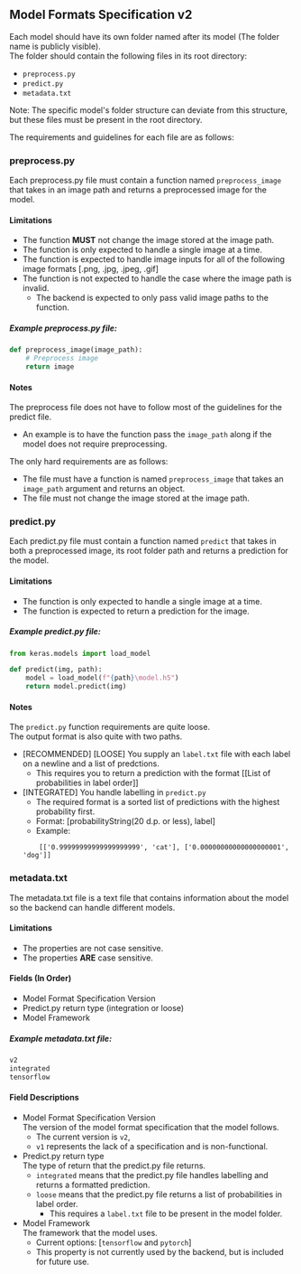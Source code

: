## Model Formats Specification v2
Each model should have its own folder named after its model (The folder name is publicly visible).  
The folder should contain the following files in its root directory:

- `preprocess.py`
- `predict.py`
- `metadata.txt`

Note: The specific model's folder structure can deviate from this structure, but these files must be present in the root directory.

The requirements and guidelines for each file are as follows:

### preprocess.py
Each preprocess.py file must contain a function named `preprocess_image` that takes in an image path and returns a preprocessed image for the model.

#### Limitations
- The function **MUST** not change the image stored at the image path.
- The function is only expected to handle a single image at a time.  
- The function is expected to handle image inputs for all of the following image formats [.png, .jpg, .jpeg, .gif]
- The function is not expected to handle the case where the image path is invalid. 
    - The backend is expected to only pass valid image paths to the function.


##### Example preprocess.py file:
```python
def preprocess_image(image_path):
    # Preprocess image
    return image
```

#### Notes
The preprocess file does not have to follow most of the guidelines for the predict file.
- An example is to have the function pass the `image_path` along if the model does not require preprocessing.  

The only hard requirements are as follows:
- The file must have a function is named `preprocess_image` that takes an `image_path` argument and returns an object.
- The file must not change the image stored at the image path.

### predict.py
Each predict.py file must contain a function named `predict` that takes in both a preprocessed image, its root folder path and returns a prediction for the model.

#### Limitations
- The function is only expected to handle a single image at a time.
- The function is expected to return a prediction for the image.

##### Example predict.py file:
```python
from keras.models import load_model

def predict(img, path):
    model = load_model(f"{path}\model.h5")
    return model.predict(img)
```

#### Notes
The `predict.py` function requirements are quite loose.  
The output format is also quite with two paths.
- [RECOMMENDED] [LOOSE] You supply an `label.txt` file with each label on a newline and a list of predctions.
    - This requires you to return a prediction with the format
    [[List of probabilities in label order]]
- [INTEGRATED] You handle labelling in `predict.py` 
    - The required format is a sorted list of predictions with the highest probability first.
    - Format: [probabilityString(20 d.p. or less), label]
    - Example: 
    ```
        [['0.99999999999999999999', 'cat'], ['0.00000000000000000001', 'dog']]
    ```

### metadata.txt
The metadata.txt file is a text file that contains information about the model so the backend can handle different models.

#### Limitations
- The properties are not case sensitive.
- The properties **ARE** case sensitive.

#### Fields (In Order)
- Model Format Specification Version
- Predict.py return type (integration or loose)
- Model Framework

##### Example metadata.txt file:
```txt
v2
integrated
tensorflow
```

#### Field Descriptions
- Model Format Specification Version\
The version of the model format specification that the model follows.
    - The current version is `v2`,
    - `v1` represents the lack of a specification and is non-functional.
- Predict.py return type\
  The type of return that the predict.py file returns.
    - `integrated` means that the predict.py file handles labelling and returns a formatted prediction.
    - `loose` means that the predict.py file returns a list of probabilities in label order.
        - This requires a `label.txt` file to be present in the model folder.
- Model Framework\
The framework that the model uses.
    - Current options: [`tensorflow` and `pytorch`]
    - This property is not currently used by the backend, but is included for future use.
